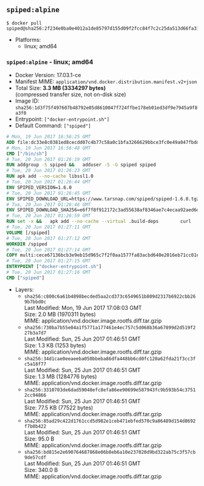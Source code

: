 ## `spiped:alpine`

```console
$ docker pull spiped@sha256:2f234e0ba0e4012a1de85797d155d09f2fcc84f7c2c25da513d66fa31009532d
```

-	Platforms:
	-	linux; amd64

### `spiped:alpine` - linux; amd64

-	Docker Version: 17.03.1-ce
-	Manifest MIME: `application/vnd.docker.distribution.manifest.v2+json`
-	Total Size: **3.3 MB (3334297 bytes)**  
	(compressed transfer size, not on-disk size)
-	Image ID: `sha256:1d3f75f497607b48792e05d8610047f724ffbe178eb01ed3df9e7945a9f8a3f0`
-	Entrypoint: `["docker-entrypoint.sh"]`
-	Default Command: `["spiped"]`

```dockerfile
# Mon, 19 Jun 2017 16:56:25 GMT
ADD file:dc33e8c0381ed8cecdd07c4b77c58a0c1bfa3266629bbce3fc0e49a047fbdd62 in / 
# Mon, 19 Jun 2017 16:56:48 GMT
CMD ["/bin/sh"]
# Tue, 20 Jun 2017 01:26:19 GMT
RUN addgroup -S spiped &&	adduser -S -G spiped spiped
# Tue, 20 Jun 2017 01:26:23 GMT
RUN apk add --no-cache libssl1.0
# Tue, 20 Jun 2017 01:26:44 GMT
ENV SPIPED_VERSION=1.6.0
# Tue, 20 Jun 2017 01:26:45 GMT
ENV SPIPED_DOWNLOAD_URL=https://www.tarsnap.com/spiped/spiped-1.6.0.tgz
# Tue, 20 Jun 2017 01:26:46 GMT
ENV SPIPED_DOWNLOAD_SHA256=e6f7f8f912172c3ad55638af8346ae7c4ecaa92aed6d3fb60f2bda4359cba1e4
# Tue, 20 Jun 2017 01:26:59 GMT
RUN set -x &&	apk add --no-cache --virtual .build-deps 		curl 		gcc 		make 		musl-dev 		openssl-dev 		tar &&	curl -fsSL "$SPIPED_DOWNLOAD_URL" -o spiped.tar.gz &&	echo "$SPIPED_DOWNLOAD_SHA256 *spiped.tar.gz" |sha256sum -c - &&	mkdir -p /usr/local/src/spiped &&	tar xzf "spiped.tar.gz" -C /usr/local/src/spiped --strip-components=1 &&	rm "spiped.tar.gz" &&	CC=gcc make -C /usr/local/src/spiped &&	make -C /usr/local/src/spiped install &&	rm -rf /usr/local/src/spiped &&	apk del .build-deps
# Tue, 20 Jun 2017 01:27:11 GMT
VOLUME [/spiped]
# Tue, 20 Jun 2017 01:27:12 GMT
WORKDIR /spiped
# Tue, 20 Jun 2017 01:27:14 GMT
COPY multi:cece67136bcb3e9eb15d965c7f2f0aa1577fa83acbd640e2016eb71cc01e0cfa in /usr/local/bin/ 
# Tue, 20 Jun 2017 01:27:15 GMT
ENTRYPOINT ["docker-entrypoint.sh"]
# Tue, 20 Jun 2017 01:27:16 GMT
CMD ["spiped"]
```

-	Layers:
	-	`sha256:c800c6a61b4898becded5aa2cd373c6549651b809d2317b6922cbb269b7bbd0c`  
		Last Modified: Mon, 19 Jun 2017 17:08:03 GMT  
		Size: 2.0 MB (1970311 bytes)  
		MIME: application/vnd.docker.image.rootfs.diff.tar.gzip
	-	`sha256:730ba7b55e04a1f5771a177461e4ec757c5d068b36a67899d2d519f227b3a7d7`  
		Last Modified: Sun, 25 Jun 2017 01:46:51 GMT  
		Size: 1.3 KB (1253 bytes)  
		MIME: application/vnd.docker.image.rootfs.diff.tar.gzip
	-	`sha256:34d1cae0eeaeeba050bbeba86dfa448bb6cd0fc120a62fda21f3cc3fc5a18f77`  
		Last Modified: Sun, 25 Jun 2017 01:46:51 GMT  
		Size: 1.3 MB (1284776 bytes)  
		MIME: application/vnd.docker.image.rootfs.diff.tar.gzip
	-	`sha256:3310703de6dad59048efc8efa86ee90699e587943fc9b593b54c37512cc94866`  
		Last Modified: Sun, 25 Jun 2017 01:46:51 GMT  
		Size: 77.5 KB (77522 bytes)  
		MIME: application/vnd.docker.image.rootfs.diff.tar.gzip
	-	`sha256:85ad29c422d1761ccd5d982e1ceb471ebfed570c9a86489d154d8692f7b0b422`  
		Last Modified: Sun, 25 Jun 2017 01:46:51 GMT  
		Size: 95.0 B  
		MIME: application/vnd.docker.image.rootfs.diff.tar.gzip
	-	`sha256:bd815e2e690764687868e06b8eb6a10e237020d9bd322ab75c3f57cb9de57cdf`  
		Last Modified: Sun, 25 Jun 2017 01:46:51 GMT  
		Size: 340.0 B  
		MIME: application/vnd.docker.image.rootfs.diff.tar.gzip
